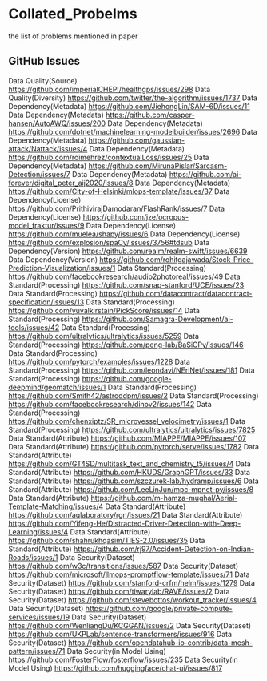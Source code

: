 # Collated_Probelms
the list of problems mentioned in paper

## GitHub Issues

Data Quality(Source) https://github.com/imperialCHEPI/healthgps/issues/298
Data Quality(Diversity) https://github.com/twitter/the-algorithm/issues/1737
Data Dependency(Metadata) https://github.com/JiehongLin/SAM-6D/issues/11
Data Dependency(Metadata) https://github.com/casper-hansen/AutoAWQ/issues/200
Data Dependency(Metadata) https://github.com/dotnet/machinelearning-modelbuilder/issues/2696
Data Dependency(Metadata) https://github.com/gaussian-attack/Nattack/issues/4
Data Dependency(Metadata) https://github.com/roimehrez/contextualLoss/issues/25
Data Dependency(Metadata) https://github.com/MirunaPislar/Sarcasm-Detection/issues/7
Data Dependency(Metadata) https://github.com/ai-forever/digital_peter_aij2020/issues/8
Data Dependency(Metadata) https://github.com/City-of-Helsinki/mlops-template/issues/37
Data Dependency(License) https://github.com/PrithivirajDamodaran/FlashRank/issues/7
Data Dependency(License) https://github.com/jze/ocropus-model_fraktur/issues/9
Data Dependency(License) https://github.com/muelea/shapy/issues/6
Data Dependency(License) https://github.com/explosion/spaCy/issues/3756#tdsub
Data Dependency(Version) https://github.com/realm/realm-swift/issues/6639
Data Dependency(Version) https://github.com/rohitgajawada/Stock-Price-Prediction-Visualization/issues/1
Data Standard(Processing) https://github.com/facebookresearch/audio2photoreal/issues/49
Data Standard(Processing) https://github.com/snap-stanford/UCE/issues/23
Data Standard(Processing) https://github.com/datacontract/datacontract-specification/issues/13
Data Standard(Processing) https://github.com/yuvalkirstain/PickScore/issues/14
Data Standard(Processing) https://github.com/Samagra-Development/ai-tools/issues/42
Data Standard(Processing) https://github.com/ultralytics/ultralytics/issues/5259
Data Standard(Processing) https://github.com/peng-lab/BaSiCPy/issues/146
Data Standard(Processing) https://github.com/pytorch/examples/issues/1228
Data Standard(Processing) https://github.com/leondavi/NErlNet/issues/181
Data Standard(Processing) https://github.com/google-deepmind/geomatch/issues/1
Data Standard(Processing) https://github.com/Smith42/astroddpm/issues/2
Data Standard(Processing) https://github.com/facebookresearch/dinov2/issues/142
Data Standard(Processing) https://github.com/chenxiptz/SR_microvessel_velocimetry/issues/1
Data Standard(Processing) https://github.com/ultralytics/ultralytics/issues/7825
Data Standard(Attribute) https://github.com/MIAPPE/MIAPPE/issues/107
Data Standard(Attribute) https://github.com/pytorch/serve/issues/1782
Data Standard(Attribute) https://github.com/GT4SD/multitask_text_and_chemistry_t5/issues/4
Data Standard(Attribute) https://github.com/HKUDS/GraphGPT/issues/33
Data Standard(Attribute) https://github.com/szczurek-lab/hydramp/issues/6
Data Standard(Attribute) https://github.com/LeeLinJun/mpc-mpnet-py/issues/8
Data Standard(Attribute) https://github.com/m-hamza-mughal/Aerial-Template-Matching/issues/4
Data Standard(Attribute) https://github.com/aqlaboratory/rgn/issues/21
Data Standard(Attribute) https://github.com/Yifeng-He/Distracted-Driver-Detection-with-Deep-Learning/issues/4
Data Standard(Attribute) https://github.com/shahrukhqasim/TIES-2.0/issues/35
Data Standard(Attribute) https://github.com/rj97/Accident-Detection-on-Indian-Roads/issues/1
Data Security(Dataset) https://github.com/w3c/transitions/issues/587
Data Security(Dataset) https://github.com/microsoft/llmops-promptflow-template/issues/71
Data Security(Dataset) https://github.com/stanford-crfm/helm/issues/1279
Data Security(Dataset) https://github.com/tiwarylab/RAVE/issues/2
Data Security(Dataset) https://github.com/stevebottos/workout_tracker/issues/4
Data Security(Dataset) https://github.com/google/private-compute-services/issues/19
Data Security(Dataset) https://github.com/WenliangDu/KCGGAN/issues/2
Data Security(Dataset) https://github.com/UKPLab/sentence-transformers/issues/916
Data Security(Dataset) https://github.com/opendatahub-io-contrib/data-mesh-pattern/issues/71
Data Security(in Model Using) https://github.com/FosterFlow/fosterflow/issues/235
Data Security(in Model Using) https://github.com/huggingface/chat-ui/issues/817

